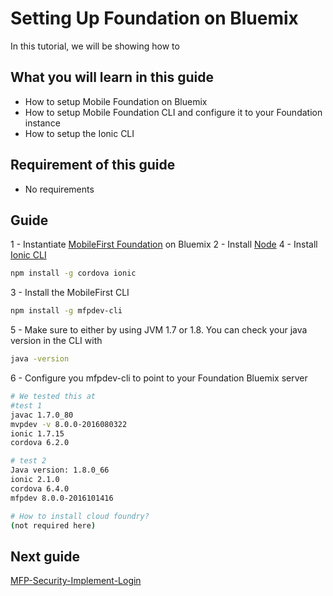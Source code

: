 #  Setting Up Foundation on Bluemix

In this tutorial, we will be showing how to 

## What you will learn in this guide

 - How to setup Mobile Foundation on Bluemix
 - How to setup Mobile Foundation CLI and configure it to your Foundation instance
 - How to setup the Ionic CLI


## Requirement of this guide

- No requirements


## Guide

1 - Instantiate [MobileFirst Foundation](https://console.ng.bluemix.net/catalog/services/mobile-foundation/) on Bluemix
2 - Install [Node](https://nodejs.org/en/) 
4 - Install [Ionic CLI](http://ionicframework.com/getting-started/)
```bash
npm install -g cordova ionic
```
3 - Install the MobileFirst CLI
```bash
npm install -g mfpdev-cli
```

5 - Make sure to either by using JVM 1.7 or 1.8. You can check your java version in the CLI with
```bash
java -version
```
6 - Configure you mfpdev-cli to point to your Foundation Bluemix server

```bash
# We tested this at
#test 1
javac 1.7.0_80
mvpdev -v 8.0.0-2016080322
ionic 1.7.15
cordova 6.2.0

# test 2
Java version: 1.8.0_66
ionic 2.1.0
cordova 6.4.0
mfpdev 8.0.0-2016101416

# How to install cloud foundry?
(not required here)

```
   


## Next guide

[MFP-Security-Implement-Login](/Lab/Contents/MFP-Security-Implement-Login/Readme.md)    
